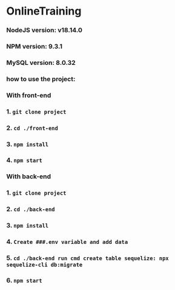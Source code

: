 # OnlineTraining

### **NodeJS version: v18.14.0**

### **NPM version: 9.3.1**

### **MySQL version: 8.0.32**

### how to use the project:

### With front-end

### 1. `git clone project`

### 2. `cd ./front-end`

### 3. `npm install`

### 4. `npm start`

### With back-end

### 1. `git clone project`

### 2. `cd ./back-end`

### 3. `npm install`

### 4. `Create ###.env variable and add data`

### 5. `cd ./back-end run cmd create table sequelize: npx sequelize-cli db:migrate`

### 6. `npm start`

